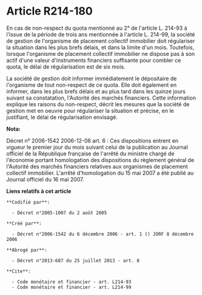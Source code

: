 # Article R214-180

En cas de non-respect du quota mentionné au 2° de l'article L. 214-93 à l'issue de la période de trois ans mentionnée à
l'article L. 214-99, la société de gestion de l'organisme de placement collectif immobilier doit régulariser la situation
dans les plus brefs délais, et dans la limite d'un mois. Toutefois, lorsque l'organisme de placement collectif immobilier ne
dispose pas à son actif d'une valeur d'instruments financiers suffisante pour combler ce quota, le délai de régularisation
est de six mois.

La société de gestion doit informer immédiatement le dépositaire de l'organisme de tout non-respect de ce quota. Elle doit
également en informer, dans les plus brefs délais et au plus tard dans les quinze jours suivant sa constatation, l'Autorité
des marchés financiers. Cette information explique les raisons du non-respect, décrit les mesures que la société de gestion
met en oeuvre pour régulariser la situation et précise, en le justifiant, le délai de régularisation envisagé.

**Nota:**

Décret n° 2006-1542 2006-12-06 art. 6 : Ces dispositions entrent en vigueur le premier jour du mois suivant celui de la
publication au Journal officiel de la République française de l'arrêté du ministre chargé de l'économie portant homologation
des dispositions du règlement général de l'Autorité des marchés financiers relatives aux organismes de placement collectif
immobilier. L'arrêté d'homologation du 15 mai 2007 a été publié au Journal officiel du 16 mai 2007.

**Liens relatifs à cet article**

	**Codifié par**:

	  - Décret n°2005-1007 du 2 août 2005

	**Créé par**:

	  - Décret n°2006-1542 du 6 décembre 2006 - art. 1 () JORF 8 décembre 2006

	**Abrogé par**:

	  - Décret n°2013-687 du 25 juillet 2013 - art. 8

	**Cite**:

	  - Code monétaire et financier - art. L214-93
	  - Code monétaire et financier - art. L214-99

